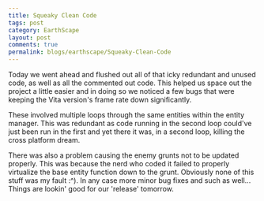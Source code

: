 ```yaml
---
title: Squeaky Clean Code
tags: post
category: EarthScape
layout: post
comments: true
permalink: blogs/earthscape/Squeaky-Clean-Code
---
```


Today we went ahead and flushed out all of that icky redundant and unused code, as well as all the commented out code. This helped us space out the project a little easier and in doing so we noticed a few bugs that were keeping the Vita version's frame rate down significantly. 

These involved multiple loops through the same entities within the entity manager. This was redundant as code running in the second loop could've just been run in the first and yet there it was, in a second loop, killing the cross platform dream. 

There was also a problem causing the enemy grunts not to be updated properly. This was because the nerd who coded it failed to properly virtualize the base entity function down to the grunt. Obviously none of this stuff was my fault :^). In any case more minor bug fixes and such as well... Things are lookin' good for our 'release' tomorrow.